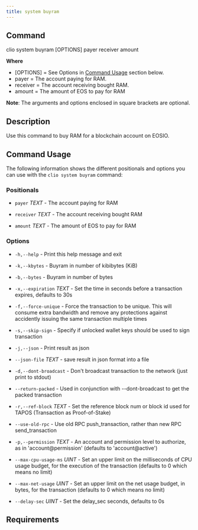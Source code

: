 ```yaml
---
title: system buyram
---
```


## Command

clio system buyram [OPTIONS] payer receiver amount

**Where**

* [OPTIONS] = See Options in  [Command Usage](#command-usage) section below.
* payer = The account paying for RAM.
* receiver = The account receiving bought RAM.
* amount = The amount of EOS to pay for RAM

**Note**: The arguments and options enclosed in square brackets are optional.

## Description

Use this command to buy RAM for a blockchain account on EOSIO.

## Command Usage

The following information shows the different positionals and options you can use with the `clio system buyram` command:

### Positionals

* `payer` _TEXT_ - The account paying for RAM

* `receiver` _TEXT_ - The account receiving bought RAM
* `amount` _TEXT_ - The amount of EOS to pay for RAM

### Options

* `-h,--help` - Print this help message and exit

* `-k,--kbytes` - Buyram in number of kibibytes (KiB)
* `-b,--bytes` - Buyram in number of bytes
* `-x,--expiration` _TEXT_ - Set the time in seconds before a transaction expires, defaults to 30s
* `-f,--force-unique` - Force the transaction to be unique. This will consume extra bandwidth and remove any protections against accidently issuing the same transaction multiple times
* `-s,--skip-sign` - Specify if unlocked wallet keys should be used to sign transaction
* `-j,--json` - Print result as json
* `--json-file` _TEXT_ - save result in json format into a file
* `-d,--dont-broadcast` - Don't broadcast transaction to the network (just print to stdout)
* `--return-packed` - Used in conjunction with --dont-broadcast to get the packed transaction
* `-r,--ref-block` _TEXT_ - Set the reference block num or block id used for TAPOS (Transaction as Proof-of-Stake)
* `--use-old-rpc` - Use old RPC push_transaction, rather than new RPC send_transaction
* `-p,--permission` _TEXT_ - An account and permission level to authorize, as in 'account@permission' (defaults to 'account@active')
* `--max-cpu-usage-ms` _UINT_ - Set an upper limit on the milliseconds of CPU usage budget, for the execution of the transaction (defaults to 0 which means no limit)
* `--max-net-usage` _UINT_ - Set an upper limit on the net usage budget, in bytes, for the transaction (defaults to 0 which means no limit)
* `--delay-sec` _UINT_ - Set the delay_sec seconds, defaults to 0s

## Requirements
